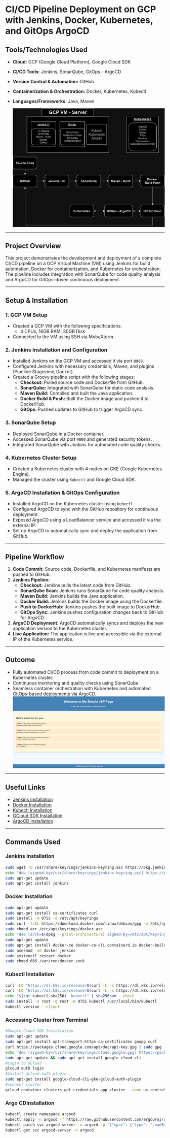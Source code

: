 # **CI/CD Pipeline Deployment on GCP with Jenkins, Docker, Kubernetes, and GitOps ArgoCD**

## **Tools/Technologies Used**
- **Cloud:** GCP (Google Cloud Platform), Google Cloud SDK  
- **CI/CD Tools:** Jenkins, SonarQube, GitOps - ArgoCD
- **Version Control & Automation:** GitHub
- **Containerization & Orchestration:** Docker, Kubernetes, Kubectl  
- **Languages/Frameworks:** Java, Maven

  ![Alt text](GitOps-Jenkins-ArgoCD.webp)

---

## **Project Overview**

This project demonstrates the development and deployment of a complete CI/CD pipeline on a GCP Virtual Machine (VM) using Jenkins for build automation, Docker for containerization, and Kubernetes for orchestration. The pipeline includes integration with SonarQube for code quality analysis and ArgoCD for GitOps-driven continuous deployment.

---

## **Setup & Installation**

### **1. GCP VM Setup**
- Created a GCP VM with the following specifications:
  - 4 CPUs, 16GB RAM, 30GB Disk
- Connected to the VM using SSH via MobaXterm.

### **2. Jenkins Installation and Configuration**
- Installed Jenkins on the GCP VM and accessed it via port `8080`.
- Configured Jenkins with necessary credentials, Maven, and plugins (Pipeline Stageview, Docker).
- Created a Groovy pipeline script with the following stages:
  - **Checkout:** Pulled source code and Dockerfile from GitHub.
  - **SonarQube:** Integrated with SonarQube for static code analysis.
  - **Maven Build:** Compiled and built the Java application.
  - **Docker Build & Push:** Built the Docker image and pushed it to DockerHub.
  - **GitOps:** Pushed updates to GitHub to trigger ArgoCD sync.

### **3. SonarQube Setup**
- Deployed SonarQube in a Docker container.
- Accessed SonarQube via port `9000` and generated security tokens.
- Integrated SonarQube with Jenkins for automated code quality checks.

### **4. Kubernetes Cluster Setup**
- Created a Kubernetes cluster with 4 nodes on GKE (Google Kubernetes Engine).
- Managed the cluster using `Kubectl` and Google Cloud SDK.

### **5. ArgoCD Installation & GitOps Configuration**
- Installed ArgoCD on the Kubernetes cluster using `kubectl`.
- Configured ArgoCD to sync with the GitHub repository for continuous deployment.
- Exposed ArgoCD using a LoadBalancer service and accessed it via the external IP.
- Set up ArgoCD to automatically sync and deploy the application from GitHub.

---

## **Pipeline Workflow**

1. **Code Commit:** Source code, Dockerfile, and Kubernetes manifests are pushed to GitHub.
2. **Jenkins Pipeline:**
   - **Checkout:** Jenkins pulls the latest code from GitHub.
   - **SonarQube Scan:** Jenkins runs SonarQube for code quality analysis.
   - **Maven Build:** Jenkins builds the Java application.
   - **Docker Build:** Jenkins builds the Docker image using the Dockerfile.
   - **Push to DockerHub:** Jenkins pushes the built image to DockerHub.
   - **GitOps Sync:** Jenkins pushes configuration changes back to GitHub for ArgoCD.
3. **ArgoCD Deployment:** ArgoCD automatically syncs and deploys the new application version to the Kubernetes cluster.
4. **Live Application:** The application is live and accessible via the external IP of the Kubernetes service.

---

## **Outcome**
- Fully automated CI/CD process from code commit to deployment on a Kubernetes cluster.
- Continuous monitoring and quality checks using SonarQube.
- Seamless container orchestration with Kubernetes and automated GitOps-based deployments via ArgoCD.
![Alt text](joke-applicaiton.png)
---

## **Useful Links**
- [Jenkins Installation](https://www.jenkins.io/doc/book/installing/linux/#debianubuntu)
- [Docker Installation](https://docs.docker.com/engine/install/debian/#uninstall-docker-engine)
- [Kubectl Installation](https://kubernetes.io/docs/tasks/tools/install-kubectl-linux/#before-you-begin)
- [GCloud SDK Installation](https://cloud.google.com/sdk/docs/install)
- [ArgoCD Installation](https://argo-cd.readthedocs.io/en/stable/getting_started/)

---

## **Commands Used**

### **Jenkins Installation**
```bash
sudo wget -O /usr/share/keyrings/jenkins-keyring.asc https://pkg.jenkins.io/debian-stable/jenkins.io-2023.key
echo "deb [signed-by=/usr/share/keyrings/jenkins-keyring.asc] https://pkg.jenkins.io/debian-stable binary/" | sudo tee /etc/apt/sources.list.d/jenkins.list > /dev/null
sudo apt-get update
sudo apt-get install jenkins
```

### **Docker Installation**
```bash
sudo apt-get update
sudo apt-get install ca-certificates curl
sudo install -m 0755 -d /etc/apt/keyrings
sudo curl -fsSL https://download.docker.com/linux/debian/gpg -o /etc/apt/keyrings/docker.asc
sudo chmod a+r /etc/apt/keyrings/docker.asc
echo "deb [arch=$(dpkg --print-architecture) signed-by=/etc/apt/keyrings/docker.asc] https://download.docker.com/linux/debian $(. /etc/os-release && echo "$VERSION_CODENAME") stable" | sudo tee /etc/apt/sources.list.d/docker.list > /dev/null
sudo apt-get update
sudo apt-get install docker-ce docker-ce-cli containerd.io docker-buildx-plugin docker-compose-plugin
sudo usermod -aG docker jenkins 
sudo systemctl restart docker 
sudo chmod 666 /var/run/docker.sock
```
### **Kubectl Installation**
```bash
curl -LO "https://dl.k8s.io/release/$(curl -L -s https://dl.k8s.io/release/stable.txt)/bin/linux/amd64/kubectl"
curl -LO "https://dl.k8s.io/release/$(curl -L -s https://dl.k8s.io/release/stable.txt)/bin/linux/amd64/kubectl.sha256"
echo "$(cat kubectl.sha256)  kubectl" | sha256sum --check
sudo install -o root -g root -m 0755 kubectl /usr/local/bin/kubectl
kubectl version --client
```
### **Accessing Cluster from Terminal**
```bash
#Google Cloud SDK Installation
sudo apt-get update
sudo apt-get install apt-transport-https ca-certificates gnupg curl
curl https://packages.cloud.google.com/apt/doc/apt-key.gpg | sudo gpg --dearmor -o /usr/share/keyrings/cloud.google.gpg
echo "deb [signed-by=/usr/share/keyrings/cloud.google.gpg] https://packages.cloud.google.com/apt cloud-sdk main" | sudo tee -a /etc/apt/sources.list.d/google-cloud-sdk.list
sudo apt-get update && sudo apt-get install google-cloud-cli
#Login to GCloud
glcoud auth login
#Install gcloud-auth plugin
sudo apt-get install google-cloud-cli-gke-gcloud-auth-plugin
#connect cluster
gcloud container clusters get-credentials app-cluster --zone us-central1-c --project sincere-charmer-431710-v6
```

### **Argo CDInstallation**
```bash
kubectl create namespace argocd
kubectl apply -n argocd -f https://raw.githubusercontent.com/argoproj/argo-cd/stable/manifests/install.yaml
kubectl patch svc argocd-server -n argocd -p '{"spec": {"type": "LoadBalancer"}}'
kubectl get svc argocd-server -n argocd
```
